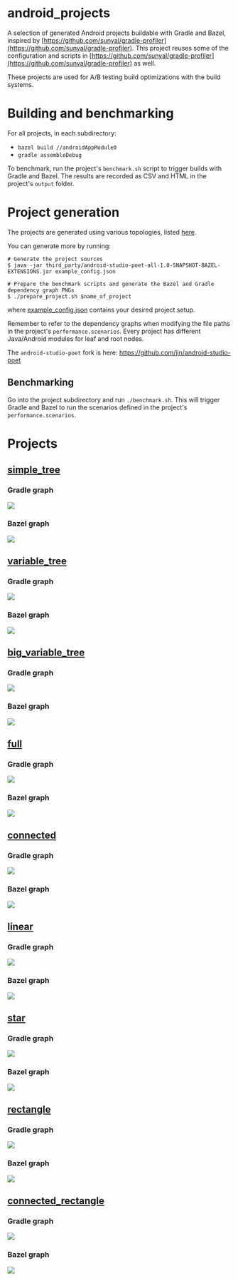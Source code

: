 # android_projects

A selection of generated Android projects buildable with Gradle and Bazel,
inspired by
[https://github.com/sunyal/gradle-profiler](https://github.com/sunyal/gradle-profiler).
This project reuses some of the configuration and scripts in
[https://github.com/sunyal/gradle-profiler](https://github.com/sunyal/gradle-profiler)
as well.

These projects are used for A/B testing build optimizations with the build systems.

# Building and benchmarking

For all projects, in each subdirectory:

- `bazel build //androidAppModule0`
- `gradle assembleDebug`

To benchmark, run the project's `benchmark.sh` script to trigger builds with
Gradle and Bazel. The results are recorded as CSV and HTML in the project's
`output` folder.

# Project generation

The projects are generated using various topologies, listed
[here](https://github.com/android/android-studio-poet/commit/d7a97aa679438aedac7229b50f72d9526552b8b7).

You can generate more by running:

```
# Generate the project sources
$ java -jar third_party/android-studio-poet-all-1.0-SNAPSHOT-BAZEL-EXTENSIONS.jar example_config.json

# Prepare the benchmark scripts and generate the Bazel and Gradle dependency graph PNGs
$ ./prepare_project.sh $name_of_project 
```

where [example_config.json](example_config.json) contains your desired project setup.

Remember to refer to the dependency graphs when modifying the file paths in the
project's `performance.scenarios`. Every project has different Java/Android
modules for leaf and root nodes.

The `android-studio-poet` fork is here: https://github.com/jin/android-studio-poet

## Benchmarking

Go into the project subdirectory and run `./benchmark.sh`. This will trigger
Gradle and Bazel to run the scenarios defined in the project's
`performance.scenarios`.

# Projects

## [simple_tree](/simple_tree)

### Gradle graph

![](simple_tree/gradle_graph.png)

### Bazel graph

![](simple_tree/bazel_graph.png)

## [variable_tree](/variable_tree)

### Gradle graph

![](variable_tree/gradle_graph.png)

### Bazel graph

![](variable_tree/bazel_graph.png)

## [big_variable_tree](/big_variable_tree)

### Gradle graph

![](big_variable_tree/gradle_graph.png)

### Bazel graph

![](big_variable_tree/bazel_graph.png)

## [full](/full)

### Gradle graph

![](full/gradle_graph.png)

### Bazel graph

![](full/bazel_graph.png)

## [connected](/connected)

### Gradle graph

![](connected/gradle_graph.png)

### Bazel graph

![](connected/bazel_graph.png)

## [linear](/linear)

### Gradle graph

![](linear/gradle_graph.png)

### Bazel graph

![](linear/bazel_graph.png)

## [star](/star)

### Gradle graph

![](star/gradle_graph.png)

### Bazel graph

![](star/bazel_graph.png)

## [rectangle](/rectangle)

### Gradle graph

![](rectangle/gradle_graph.png)

### Bazel graph

![](rectangle/bazel_graph.png)

## [connected_rectangle](/connected_rectangle)

### Gradle graph

![](connected_rectangle/gradle_graph.png)

### Bazel graph

![](connected_rectangle/bazel_graph.png)
